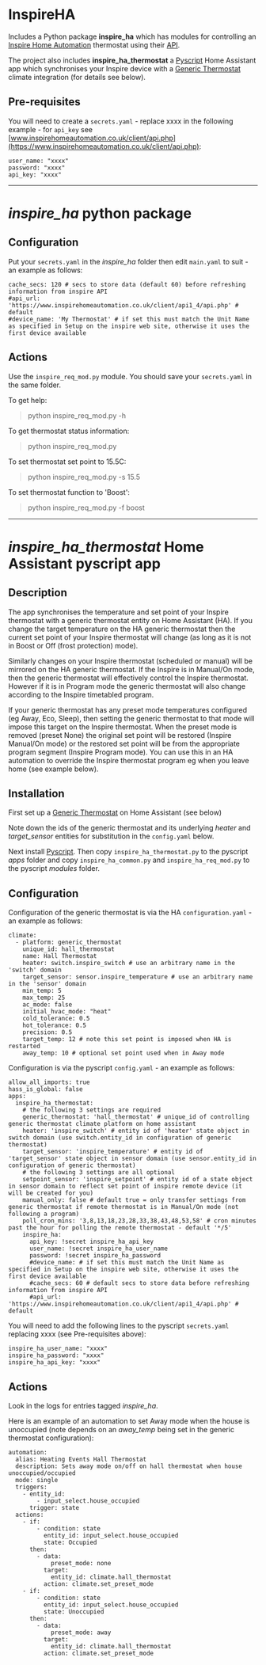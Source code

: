 # InspireHA

Includes a Python package **inspire_ha** which has modules for controlling an
[Inspire Home Automation](https://www.inspirehomeautomation.co.uk/) thermostat
using their [API](https://www.inspirehomeautomation.co.uk/client/api_help.php). 

The project also includes **inspire_ha_thermostat** a [Pyscript](https://hacs-pyscript.readthedocs.io/en/latest/) Home Assistant app 
which synchronises your Inspire device with a [Generic Thermostat](https://www.home-assistant.io/integrations/generic_thermostat/) 
climate integration (for details see below).


## Pre-requisites

You will need to create a `secrets.yaml` - replace xxxx in the following example - for `api_key`
 see [www.inspirehomeautomation.co.uk/client/api.php](https://www.inspirehomeautomation.co.uk/client/api.php):
```
user_name: "xxxx"
password: "xxxx"
api_key: "xxxx"
```

----------

# _inspire_ha_ python package 

## Configuration

Put your `secrets.yaml` in the _inspire_ha_ folder then edit `main.yaml` to suit - an example as follows:

```
cache_secs: 120 # secs to store data (default 60) before refreshing information from inspire API
#api_url: 'https://www.inspirehomeautomation.co.uk/client/api1_4/api.php' # default
#device_name: 'My Thermostat' # if set this must match the Unit Name as specified in Setup on the inspire web site, otherwise it uses the first device available
```

## Actions
Use the `inspire_req_mod.py` module. You should save your `secrets.yaml` in the same folder.

To get help:

> python inspire_req_mod.py -h

To get thermostat status information:

> python inspire_req_mod.py

To set thermostat set point to 15.5C:

> python inspire_req_mod.py -s 15.5

To set thermostat function to 'Boost':

> python inspire_req_mod.py -f boost

----------

# _inspire_ha_thermostat_ Home Assistant pyscript app 

## Description

The app synchronises the temperature and set point of your Inspire thermostat with a generic thermostat entity on 
Home Assistant (HA). If you change the target temperature on the HA generic thermostat then the current set point 
of your Inspire thermostat will change (as long as it is not in Boost or Off (frost protection) mode).

Similarly changes on your Inspire thermostat (scheduled or manual) will be mirrored on the HA generic thermostat.
If the Inspire is in Manual/On mode, then the generic thermostat will effectively control the Inspire thermostat. However 
if it is in Program mode the generic thermostat will also change according to the Inspire timetabled program.

If your generic thermostat has any preset mode temperatures configured (eg Away, Eco, Sleep), then setting the 
generic thermostat to that mode will impose this target on the Inspire thermostat. When the preset mode is removed (preset None) 
the original set point will be restored (Inspire Manual/On mode) or the restored set point will be from the appropriate program 
segment (Inspire Program mode). You can use this in an HA automation to override the Inspire thermostat program eg when you leave home
(see example below).

## Installation
First set up a [Generic Thermostat](https://www.home-assistant.io/integrations/generic_thermostat/) on Home Assistant
(see below) 

Note down the ids of the generic thermostat and its underlying _heater_ and _target_sensor_ entities for 
substitution in the `config.yaml` below.

Next install [Pyscript](https://hacs-pyscript.readthedocs.io/en/latest/).
Then copy `inspire_ha_thermostat.py` to the pyscript _apps_ folder
and copy `inspire_ha_common.py` and `inspire_ha_req_mod.py` to the pyscript _modules_ folder. 

## Configuration
Configuration of the generic thermostat is via the HA `configuration.yaml` - an example as follows:
```
climate:
  - platform: generic_thermostat
    unique_id: hall_thermostat
    name: Hall Thermostat
    heater: switch.inspire_switch # use an arbitrary name in the 'switch' domain
    target_sensor: sensor.inspire_temperature # use an arbitrary name in the 'sensor' domain
    min_temp: 5
    max_temp: 25
    ac_mode: false
    initial_hvac_mode: "heat"
    cold_tolerance: 0.5
    hot_tolerance: 0.5
    precision: 0.5
    target_temp: 12 # note this set point is imposed when HA is restarted
    away_temp: 10 # optional set point used when in Away mode
```
Configuration is via the pyscript `config.yaml` - an example as follows:
```
allow_all_imports: true
hass_is_global: false
apps:
  inspire_ha_thermostat:
    # the following 3 settings are required
    generic_thermostat: 'hall_thermostat' # unique_id of controlling generic thermostat climate platform on home assistant
    heater: 'inspire_switch' # entity id of 'heater' state object in switch domain (use switch.entity_id in configuration of generic thermostat)
    target_sensor: 'inspire_temperature' # entity id of 'target_sensor' state object in sensor domain (use sensor.entity_id in configuration of generic thermostat)
    # the following 3 settings are all optional
    setpoint_sensor: 'inspire_setpoint' # entity id of a state object in sensor domain to reflect set point of inspire remote device (it will be created for you)
    manual_only: false # default true = only transfer settings from generic thermostat if remote thermostat is in Manual/On mode (not following a program)
    poll_cron_mins: '3,8,13,18,23,28,33,38,43,48,53,58' # cron minutes past the hour for polling the remote thermostat - default '*/5' 
    inspire_ha:
      api_key: !secret inspire_ha_api_key
      user_name: !secret inspire_ha_user_name
      password: !secret inspire_ha_password
      #device_name: # if set this must match the Unit Name as specified in Setup on the inspire web site, otherwise it uses the first device available
      #cache_secs: 60 # default secs to store data before refreshing information from inspire API
      #api_url: 'https://www.inspirehomeautomation.co.uk/client/api1_4/api.php' # default
```
You will need to add the following lines to the pyscript `secrets.yaml` replacing xxxx (see Pre-requisites above):
```
inspire_ha_user_name: "xxxx"
inspire_ha_password: "xxxx"
inspire_ha_api_key: "xxxx"
```

## Actions

Look in the logs for entries tagged _inspire_ha_. 

Here is an example of an automation to set Away mode when the house is unoccupied 
(note depends on an _away_temp_ being set in the generic thermostat configuration):
```
automation:
  alias: Heating Events Hall Thermostat
  description: Sets away mode on/off on hall thermostat when house unoccupied/occupied
  mode: single
  triggers:
    - entity_id:
        - input_select.house_occupied
      trigger: state
  actions:
    - if:
        - condition: state
          entity_id: input_select.house_occupied
          state: Occupied
      then:
        - data:
            preset_mode: none
          target:
            entity_id: climate.hall_thermostat
          action: climate.set_preset_mode
    - if:
        - condition: state
          entity_id: input_select.house_occupied
          state: Unoccupied
      then:
        - data:
            preset_mode: away
          target:
            entity_id: climate.hall_thermostat
          action: climate.set_preset_mode
```

